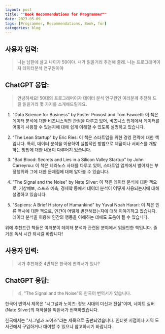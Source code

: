 ```yaml
---
layout: post
title: ""Book Recommendations for Programmer""
date: 2023-05-09
tags: [Programmer, Recommendations, Book, for]
categories: blog
---
```


## 사용자 입력:
> 나는 남한에 살고 나이가 50이야. 내가 읽을거리 추천해 줄래. 나는 프로그래머이자 데이터분석 연구원이야

## ChatGPT 응답:
> 안녕하세요! 50대의 프로그래머이자 데이터 분석 연구원인 여러분께 추천해 드릴 읽을거리 몇 가지를 소개해드릴게요.

1. "Data Science for Business" by Foster Provost and Tom Fawcett: 이 책은 데이터 분석에 대한 비즈니스적인 관점을 다루고 있어, 비즈니스 업계에서 데이터를 어떻게 사용할 수 있는지에 대해 쉽게 이해할 수 있도록 설명하고 있습니다.

2. "The Lean Startup" by Eric Ries: 이 책은 스타트업을 위한 경영 전략에 대한 책입니다. 특히, 데이터 분석을 이용하여 실험적인 방법으로 제품이나 서비스를 개발하는 방법에 대한 내용이 다루어져 있습니다.

3. "Bad Blood: Secrets and Lies in a Silicon Valley Startup" by John Carreyrou: 이 책은 테라노스 사태를 다루고 있어, 스타트업 업계에서 벌어지는 부정행위와 그에 대한 문제점에 대해 알아볼 수 있습니다.

4. "The Signal and the Noise" by Nate Silver: 이 책은 데이터 분석에 대한 책으로, 기상예보, 스포츠 예측, 경제학 등에서 데이터 분석이 어떻게 사용되는지에 대해 설명하고 있습니다.

5. "Sapiens: A Brief History of Humankind" by Yuval Noah Harari: 이 책은 인류 역사에 대한 책으로, 인간이 어떻게 발전해왔는지에 대해 이야기하고 있습니다. 데이터 분석을 이용해 인간의 행동을 이해하는 데에도 도움이 될 수 있습니다.

위에 추천드린 책들은 여러분이 데이터 분석과 관련된 분야에서 읽을만한 책입니다. 즐거운 독서 시간 되시길 바랍니다!

## 사용자 입력:
> 네가 추천해준 4번책은 한국에 번역서가 있나?

## ChatGPT 응답:
> 네, "The Signal and the Noise"의 한국어 번역서가 있습니다. 

한국어 번역서 제목은 "시그널과 노이즈: 정보 시대의 미신과 진실"이며, 네이트 실버(Nate Silver)의 저작물을 박완서가 번역하였습니다. 

한국에서는 "시그널과 노이즈"라는 제목으로 출판되었습니다. 인터넷 서점이나 지역 도서관에서 구입하거나 대여할 수 있으니 참고하시기 바랍니다.

